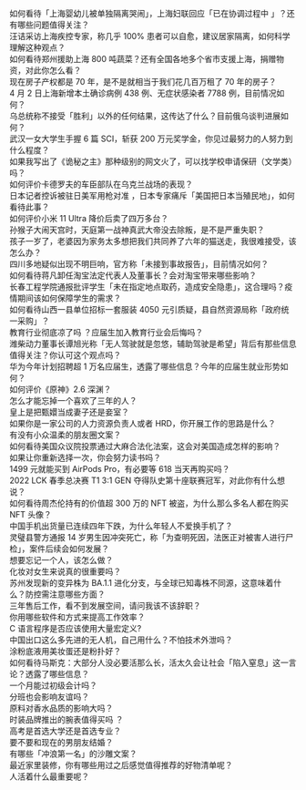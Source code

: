 如何看待「上海婴幼儿被单独隔离哭闹」，上海妇联回应「已在协调过程中 」？还有哪些问题值得关注？  
汪诘采访上海疾控专家，称几乎 100% 患者可以自愈，建议居家隔离，如何科学理解这种观点？  
如何看待郑州援助上海 800 吨蔬菜？还有全国各地多个省市支援上海，捐赠物资，对此你怎么看？  
现在房子产权都是 70 年，是不是就相当于我们花几百万租了 70 年的房子？  
4 月 2 日上海新增本土确诊病例 438 例、无症状感染者 7788 例，目前情况如何？  
乌总统称不接受「胜利」以外的任何结果，这传达了什么？目前俄乌谈判进展如何？  
武汉一女大学生手握 6 篇 SCI，斩获 200 万元奖学金，你见过最努力的人努力到什么程度？  
如果我写出了《诡秘之主》那种级别的网文火了，可以找学校申请保研（文学类）吗？  
如何评价卡德罗夫的车臣部队在乌克兰战场的表现？  
日本记者控诉被驻日美军用枪对准 ，日本专家痛斥「美国把日本当殖民地」，如何看待此事？  
如何评价小米 11 Ultra 降价后卖了四万多台？  
孙猴子大闹天宫时，天庭第一战神真武大帝没去除叛，是不是严重失职？  
孩子一岁了，老婆因为家务太多想把我们共同养了六年的猫送走，我很难接受，该怎么办？  
四川多地疑似出现不明巨响，官方称「未接到事故报告」，目前情况如何？  
如何看待蒋凡卸任淘宝法定代表人及董事长？会对淘宝带来哪些影响？  
长春工程学院通报批评学生「未在指定地点取药，造成安全隐患」，这合理吗？疫情期间该如何保障学生的需求？  
如何看待山西一县单位招标一套服装 4050 元引质疑，县自然资源局称「政府统一采购」？  
教育行业彻底凉了吗 ？应届生加入教育行业会后悔吗？  
潍柴动力董事长谭旭光称「无人驾驶就是忽悠，辅助驾驶是希望」背后有那些信息值得关注？你认可这个观点吗？  
华为今年计划招聘超 1 万名应届生，透露了哪些信息？今年的应届生就业形势如何？  
如何评价《原神》2.6 深渊？  
怎么才能忘掉一个喜欢了三年的人？  
皇上是把甄嬛当成妻子还是妾室？  
如果你是一家公司的人力资源负责人或者 HRD，你开展工作的思路是什么？  
有没有小众温柔的朋友圈文案？  
如何看待美国众议院投票通过大麻合法化法案，这会对美国造成怎样的影响？  
如果让你重新选择一次，你会努力读书吗？  
1499 元就能买到 AirPods Pro，有必要等 618 当天再购买吗？  
2022 LCK 春季总决赛 T1 3:1 GEN 夺得队史第十座联赛冠军，对此你有什么想说？  
如何看待周杰伦持有的价值超 300 万的 NFT 被盗，为什么那么多名人都在购买 NFT 头像？  
中国手机出货量已连续四年下跌，为什么年轻人不爱换手机了？  
灵璧县警方通报 14 岁男生因冲突死亡，称「为查明死因，法医正对被害人进行尸检」，案件后续会如何发展？  
想要忘记一个人，该怎么做？  
化妆对女生来说真的很重要吗？  
苏州发现新的变异株为 BA.1.1 进化分支，与全球已知毒株不同源，这意味着什么？防控需注意哪些方面？  
三年售后工作，看不到发展空间，请问我该不该辞职？  
你用哪些软件和方式来提高工作效率？  
C 语言程序是否应该使用大量宏定义?  
中国出口这么多先进的无人机，自己用什么？不怕技术外泄吗？  
涂粉底液用美妆蛋还是粉扑好？  
如何看待马斯克：大部分人没必要活那么长，活太久会让社会「陷入窒息」这一言论？透露了哪些信息？  
一个月能过初级会计吗？  
分班也会影响友谊吗？  
原料对香水品质的影响大吗？  
时装品牌推出的腕表值得买吗 ？  
高考是首选大学还是首选专业？  
要不要和现在的男朋友结婚？  
有哪些「冲浪第一名」的沙雕文案？  
最近家里装修，你有哪些用过之后感觉值得推荐的好物清单呢？  
人活着什么最重要呢？  
